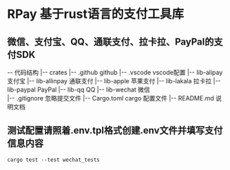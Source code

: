 # RPay 基于rust语言的支付工具库

## 微信、支付宝、QQ、通联支付、拉卡拉、PayPal的支付SDK

-- 代码结构
    |-- crates
        |-- .github       github
        |-- .vscode       vscode配置
        |-- lib-alipay    支付宝
        |-- lib-allinpay  通联支付
        |-- lib-apple     苹果支付
        |-- lib-lakala     拉卡拉
        |-- lib-paypal     PayPal
        |-- lib-qq         QQ
        |-- lib-wechat     微信         
    |-- .gitignore         忽略提交文件
    |-- Cargo.toml          cargo 配置文件
    |-- README.md           说明文档

## 测试配置请照着.env.tpl格式创建.env文件并填写支付信息内容
```
cargo test --test wechat_tests
```
